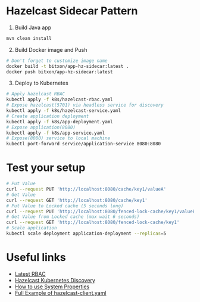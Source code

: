 # Hazelcast Sidecar Pattern

1. Build Java app
```bash
mvn clean install
```

2. Build Docker image and Push
```bash
# Don't forget to customize image name
docker build -t bitxon/app-hz-sidecar:latest .
docker push bitxon/app-hz-sidecar:latest
```

3. Deploy to Kubernetes
```bash
# Apply hazelcast RBAC
kubectl apply -f k8s/hazelcast-rbac.yaml
# Expose hazelcast(5701) via headless service for discovery
kubectl apply -f k8s/hazelcast-service.yaml
# Create application deployment
kubectl apply -f k8s/app-deployment.yaml
# Expose application(8080)
kubectl apply -f k8s/app-service.yaml
# Expose(8080) service to local machine
kubectl port-forward service/application-service 8080:8080
```


# Test your setup
```bash
# Put Value
curl --request PUT 'http://localhost:8080/cache/key1/valueA'
# Get Value
curl --request GET 'http://localhost:8080/cache/key1'
# Put Value to Locked cache (5 seconds long)
curl --request PUT 'http://localhost:8080/fenced-lock-cache/key1/valueB'
# Get Value from Locked cache (max wait 6 seconds)
curl --request GET 'http://localhost:8080/fenced-lock-cache/key1'
# Scale application
kubectl scale deployment application-deployment --replicas=5
```

# Useful links

- [Latest RBAC](https://raw.githubusercontent.com/hazelcast/hazelcast-kubernetes/master/rbac.yaml)
- [Hazelcast Kubernetes Discovery](https://github.com/hazelcast/hazelcast-kubernetes)
- [How to use System Properties](https://docs.hazelcast.com/hazelcast/5.2/configuration/configuring-with-system-properties)
- [Full Example of hazelcast-client.yaml](https://github.com/hazelcast/hazelcast/blob/master/hazelcast/src/main/resources/hazelcast-client-full-example.yaml)
